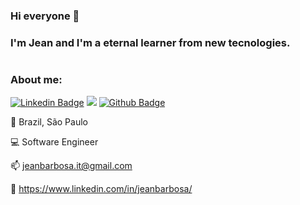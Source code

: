 
### Hi everyone 👋

### I'm Jean and I'm a eternal learner from new tecnologies.
#
### About me:
[![Linkedin Badge](https://img.shields.io/badge/LinkedIn-0077B5?style=for-the-badge&logo=linkedin&logoColor=white)]( LINK_LINKEDIN)
<img src="https://img.shields.io/badge/Gmail-D14836?style=for-the-badge&logo=gmail&logoColor=white" />
[![Github Badge](https://img.shields.io/badge/-Github-000?style=flat-square&logo=Github&logoColor=white&link=LINK_GIT)](LINK_GIT) 

🏡 Brazil, São Paulo

:computer: Software Engineer

:mailbox: jeanbarbosa.it@gmail.com

🔗 https://www.linkedin.com/in/jeanbarbosa/

#
<!--
### Hi there 👋
**JTBCode86/JTBCode86** is a ✨ _special_ ✨ repository because its `README.md` (this file) appears on your GitHub profile.

Here are some ideas to get you started:

- 🔭 I’m currently working on ...
- 🌱 I’m currently learning ...
- 👯 I’m looking to collaborate on ...
- 🤔 I’m looking for help with ...
- 💬 Ask me about ...
- 📫 How to reach me: ...
- 😄 Pronouns: ...
- ⚡ Fun fact: ...
-->
